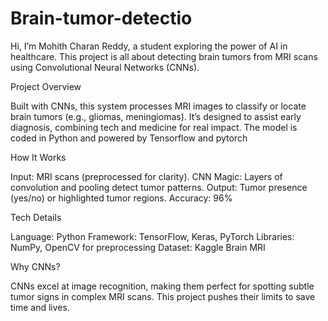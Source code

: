 # Brain-tumor-detectio
Hi, I’m Mohith Charan Reddy, a student exploring the power of AI in healthcare. This project is all about detecting brain tumors from MRI scans using Convolutional Neural Networks (CNNs).

Project Overview

Built with CNNs, this system processes MRI images to classify or locate brain tumors (e.g., gliomas, meningiomas). It’s designed to assist early diagnosis, combining tech and medicine for real impact. The model is coded in  Python and powered by Tensorflow and pytorch

How It Works

Input: MRI scans (preprocessed for clarity).
CNN Magic: Layers of convolution and pooling detect tumor patterns.
Output: Tumor presence (yes/no) or highlighted tumor regions.
Accuracy: 96%

Tech Details

Language: Python
Framework: TensorFlow, Keras, PyTorch
Libraries: NumPy, OpenCV for preprocessing
Dataset: Kaggle Brain MRI

Why CNNs?

CNNs excel at image recognition, making them perfect for spotting subtle tumor signs in complex MRI scans. This project pushes their limits to save time and lives.
